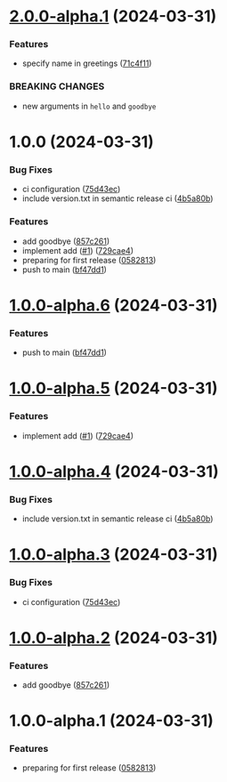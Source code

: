 # [2.0.0-alpha.1](https://github.com/kahojyun/semantic-release-test/compare/v1.0.0...v2.0.0-alpha.1) (2024-03-31)


### Features

* specify name in greetings ([71c4f11](https://github.com/kahojyun/semantic-release-test/commit/71c4f119927076aff21858d9674ba634209cc5f6))


### BREAKING CHANGES

* new arguments in `hello` and `goodbye`

# 1.0.0 (2024-03-31)


### Bug Fixes

* ci configuration ([75d43ec](https://github.com/kahojyun/semantic-release-test/commit/75d43ec55055c0b6e4d8398036218f7929e81d8c))
* include version.txt in semantic release ci ([4b5a80b](https://github.com/kahojyun/semantic-release-test/commit/4b5a80b6154dfc957b04b2c8d16b39ffb8dcee8d))


### Features

* add goodbye ([857c261](https://github.com/kahojyun/semantic-release-test/commit/857c261e92c283c93bcde40ef01163d94e5f8d13))
* implement add ([#1](https://github.com/kahojyun/semantic-release-test/issues/1)) ([729cae4](https://github.com/kahojyun/semantic-release-test/commit/729cae44033995ef1bec50d4230ac674480dbd73))
* preparing for first release ([0582813](https://github.com/kahojyun/semantic-release-test/commit/0582813dbc61a12226bd2be9ea6de59ebd95cfaa))
* push to main ([bf47dd1](https://github.com/kahojyun/semantic-release-test/commit/bf47dd192446c6d5bbf1f8bbf1066c99cd949664))

# [1.0.0-alpha.6](https://github.com/kahojyun/semantic-release-test/compare/v1.0.0-alpha.5...v1.0.0-alpha.6) (2024-03-31)


### Features

* push to main ([bf47dd1](https://github.com/kahojyun/semantic-release-test/commit/bf47dd192446c6d5bbf1f8bbf1066c99cd949664))

# [1.0.0-alpha.5](https://github.com/kahojyun/semantic-release-test/compare/v1.0.0-alpha.4...v1.0.0-alpha.5) (2024-03-31)


### Features

* implement add ([#1](https://github.com/kahojyun/semantic-release-test/issues/1)) ([729cae4](https://github.com/kahojyun/semantic-release-test/commit/729cae44033995ef1bec50d4230ac674480dbd73))

# [1.0.0-alpha.4](https://github.com/kahojyun/semantic-release-test/compare/v1.0.0-alpha.3...v1.0.0-alpha.4) (2024-03-31)


### Bug Fixes

* include version.txt in semantic release ci ([4b5a80b](https://github.com/kahojyun/semantic-release-test/commit/4b5a80b6154dfc957b04b2c8d16b39ffb8dcee8d))

# [1.0.0-alpha.3](https://github.com/kahojyun/semantic-release-test/compare/v1.0.0-alpha.2...v1.0.0-alpha.3) (2024-03-31)


### Bug Fixes

* ci configuration ([75d43ec](https://github.com/kahojyun/semantic-release-test/commit/75d43ec55055c0b6e4d8398036218f7929e81d8c))

# [1.0.0-alpha.2](https://github.com/kahojyun/semantic-release-test/compare/v1.0.0-alpha.1...v1.0.0-alpha.2) (2024-03-31)


### Features

* add goodbye ([857c261](https://github.com/kahojyun/semantic-release-test/commit/857c261e92c283c93bcde40ef01163d94e5f8d13))

# 1.0.0-alpha.1 (2024-03-31)


### Features

* preparing for first release ([0582813](https://github.com/kahojyun/semantic-release-test/commit/0582813dbc61a12226bd2be9ea6de59ebd95cfaa))
